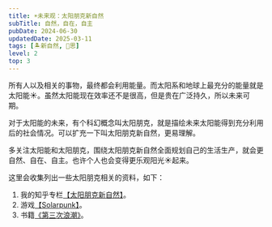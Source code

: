```yaml
---
title: ☀️未来观：太阳朋克新自然
subTitle: 自然，自在，自主
pubDate: 2024-06-30
updatedDate: 2025-03-11
tags: [🏝新自然, 🤔思]
level: 2
top: 3
---
```


所有人以及相关的事物，最终都会利用能量。而太阳系和地球上最充分的能量就是太阳能☀️。虽然太阳能现在效率还不是很高，但是贵在广泛持久，所以未来可期。

对于太阳能的未来，有个科幻概念叫太阳朋克，就是描绘未来太阳能得到充分利用后的社会情况。可以扩充一下叫太阳朋克新自然，更易理解。

多关注太阳能和太阳朋克，围绕太阳朋克新自然全面规划自己的生活生产，就会更自然、自在、自主。也许个人也会变得更乐观阳光☀️起来。

这里会收集列出一些太阳朋克相关的资料，如下：

1. 我的知乎专栏[【太阳朋克新自然】](https://www.zhihu.com/column/c_1465779376176082945)。
2. 游戏[【Solarpunk】](https://store.steampowered.com/app/1805110/Solarpunk/)。
3. 书籍[《第三次浪潮》](https://book.douban.com/subject/27609837/)。
